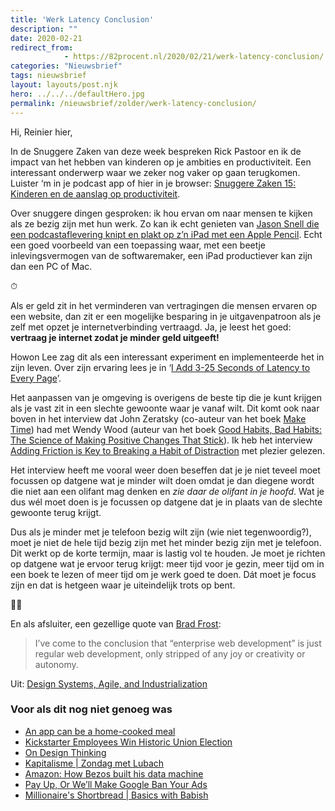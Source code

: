 ```yaml
---
title: 'Werk Latency Conclusion'
description: ""
date: 2020-02-21
redirect_from: 
            - https://82procent.nl/2020/02/21/werk-latency-conclusion/
categories: "Nieuwsbrief"
tags: nieuwsbrief	
layout: layouts/post.njk
hero: ../../../defaultHero.jpg
permalink: /nieuwsbrief/zolder/werk-latency-conclusion/
---
```

<!-- wp:paragraph -->

Hi, Reinier hier,

<!-- /wp:paragraph -->

<!-- wp:paragraph -->

In de Snuggere Zaken van deze week bespreken Rick Pastoor en ik de impact van het hebben van kinderen op je ambities en productiviteit. Een interessant onderwerp waar we zeker nog vaker op gaan terugkomen. Luister ‘m in je podcast app of hier in je browser: [Snuggere Zaken 15: Kinderen en de aanslag op productiviteit](https://www.snuggerezaken.nl/15).

<!-- /wp:paragraph -->

<!-- wp:paragraph -->

Over snuggere dingen gesproken: ik hou ervan om naar mensen te kijken als ze bezig zijn met hun werk. Zo kan ik echt genieten van [Jason Snell die een podcastaflevering knipt en plakt op z’n iPad met een Apple Pencil](https://youtu.be/675gW3a0IAc). Echt een goed voorbeeld van een toepassing waar, met een beetje inlevingsvermogen van de softwaremaker, een iPad productiever kan zijn dan een PC of Mac.

<!-- /wp:paragraph -->

<!-- wp:paragraph -->

⏱

<!-- /wp:paragraph -->

<!-- wp:paragraph -->

Als er geld zit in het verminderen van vertragingen die mensen ervaren op een website, dan zit er een mogelijke besparing in je uitgavenpatroon als je zelf met opzet je internetverbinding vertraagd. Ja, je leest het goed: **vertraag je internet zodat je minder geld uitgeeft!**

<!-- /wp:paragraph -->

<!-- wp:paragraph -->

Howon Lee zag dit als een interessant experiment en implementeerde het in zijn leven. Over zijn ervaring lees je in ‘[I Add 3-25 Seconds of Latency to Every Page](https://howonlee.github.io/2020/02/12/I-20Add-2020-20Seconds-20of-20Latency-20to-20Every-20Website-20I-20Visit.html)’.

<!-- /wp:paragraph -->

<!-- wp:paragraph -->

Het aanpassen van je omgeving is overigens de beste tip die je kunt krijgen als je vast zit in een slechte gewoonte waar je vanaf wilt. Dit komt ook naar boven in het interview dat John Zeratsky (co-auteur van het boek [Make Time](https://www.goodreads.com/book/show/37880811-make-time)) had met Wendy Wood (auteur van het boek [Good Habits, Bad Habits: The Science of Making Positive Changes That Stick](https://www.goodreads.com/book/show/43565368-good-habits-bad-habits)). Ik heb het interview [Adding Friction is Key to Breaking a Habit of Distraction](https://maketime.blog/article/wendy-wood-interview/) met plezier gelezen.

<!-- /wp:paragraph -->

<!-- wp:paragraph -->

Het interview heeft me vooral weer doen beseffen dat je je niet teveel moet focussen op datgene wat je minder wilt doen omdat je dan diegene wordt die niet aan een olifant mag denken en _zie daar de olifant in je hoofd_. Wat je dus wél moet doen is je focussen op datgene dat je in plaats van de slechte gewoonte terug krijgt.

<!-- /wp:paragraph -->

<!-- wp:paragraph -->

Dus als je minder met je telefoon bezig wilt zijn (wie niet tegenwoordig?), moet je niet de hele tijd bezig zijn met het minder bezig zijn met je telefoon. Dit werkt op de korte termijn, maar is lastig vol te houden. Je moet je richten op datgene wat je ervoor terug krijgt: meer tijd voor je gezin, meer tijd om in een boek te lezen of meer tijd om je werk goed te doen. Dát moet je focus zijn en dat is hetgeen waar je uiteindelijk trots op bent.

<!-- /wp:paragraph -->

<!-- wp:paragraph -->

🧑‍💼

<!-- /wp:paragraph -->

<!-- wp:paragraph -->

En als afsluiter, een gezellige quote van [Brad Frost](https://bradfrost.com):

<!-- /wp:paragraph -->

<!-- wp:quote -->

> I’ve come to the conclusion that “enterprise web development” is just regular web development, only stripped of any joy or creativity or autonomy.

<!-- /wp:quote -->

<!-- wp:paragraph -->

Uit: [Design Systems, Agile, and Industrialization](https://bradfrost.com/blog/post/design-systems-agile-and-industrialization/)

<!-- /wp:paragraph -->

<!-- wp:heading {"level":3} -->

### Voor als dit nog niet genoeg was

<!-- /wp:heading -->

<!-- wp:list -->

- [An app can be a home-cooked meal](https://www.robinsloan.com/notes/home-cooked-app/)
- [Kickstarter Employees Win Historic Union Election](https://www.vice.com/en_us/article/3a8pp5/kickstarter-employees-win-historic-union-election)
- [On Design Thinking](https://nplusonemag.com/issue-35/reviews/on-design-thinking/)
- [Kapitalisme | Zondag met Lubach](https://www.youtube.com/watch?v=VIc5crNUBBU)
- [Amazon: How Bezos built his data machine](https://www.bbc.co.uk/news/extra/CLQYZENMBI/amazon-data)
- [Pay Up, Or We’ll Make Google Ban Your Ads](https://krebsonsecurity.com/2020/02/pay-up-or-well-make-google-ban-your-ads/)
- [Millionaire's Shortbread | Basics with Babish](https://www.youtube.com/watch?v=GWAY5i3CMpo)

<!-- /wp:list -->

<!-- wp:block {"ref":214} /-->
